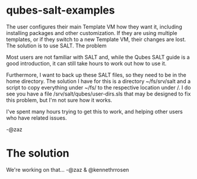 # qubes-salt-examples
The user configures their main Template VM how they want it, including installing packages and other customization. If they are using multiple templates, or if they switch to a new Template VM, their changes are lost. The solution is to use SALT.
The problem

Most users are not familiar with SALT and, while the Qubes SALT guide is a good introduction, it can still take hours to work out how to use it.

Furthermore, I want to back up these SALT files, so they need to be in the home directory. The solution I have for this is a directory ~/fs/srv/salt and a script to copy everything under ~/fs/ to the respective location under /. I do see you have a file /srv/salt/qubes/user-dirs.sls that may be designed to fix this problem, but I'm not sure how it works.

I've spent many hours trying to get this to work, and helping other users who have related issues.

-@zaz

# The solution

We're working on that...
-@zaz & @kennethrrosen
